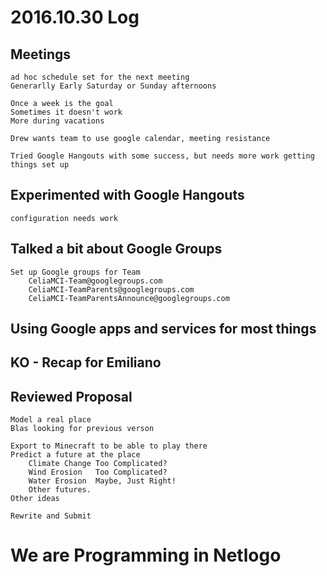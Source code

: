 # 2016.10.30 Log

##  Meetings 
    ad hoc schedule set for the next meeting
    Generarlly Early Saturday or Sunday afternoons

    Once a week is the goal
    Sometimes it doesn't work
    More during vacations

    Drew wants team to use google calendar, meeting resistance

    Tried Google Hangouts with some success, but needs more work getting things set up

## Experimented with Google Hangouts
    configuration needs work

## Talked a bit about Google Groups
    Set up Google groups for Team
        CeliaMCI-Team@googlegroups.com
        CeliaMCI-TeamParents@googlegroups.com
        CeliaMCI-TeamParentsAnnounce@googlegroups.com

## Using Google apps and services for most things

## KO - Recap for Emiliano

## Reviewed Proposal
    Model a real place
    Blas looking for previous verson

    Export to Minecraft to be able to play there
    Predict a future at the place
        Climate Change Too Complicated?
        Wind Erosion   Too Complicated?
        Water Erosion  Maybe, Just Right!
        Other futures.
    Other ideas

    Rewrite and Submit

# We are Programming in Netlogo

